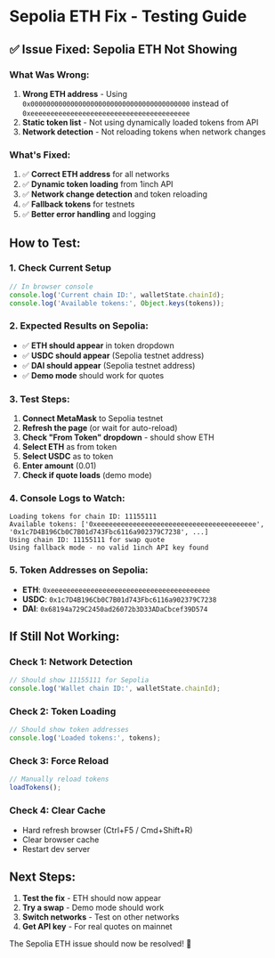 # Sepolia ETH Fix - Testing Guide

## ✅ **Issue Fixed: Sepolia ETH Not Showing**

### **What Was Wrong:**
1. **Wrong ETH address** - Using `0x0000000000000000000000000000000000000000` instead of `0xeeeeeeeeeeeeeeeeeeeeeeeeeeeeeeeeeeeeeeee`
2. **Static token list** - Not using dynamically loaded tokens from API
3. **Network detection** - Not reloading tokens when network changes

### **What's Fixed:**
1. ✅ **Correct ETH address** for all networks
2. ✅ **Dynamic token loading** from 1inch API
3. ✅ **Network change detection** and token reloading
4. ✅ **Fallback tokens** for testnets
5. ✅ **Better error handling** and logging

## **How to Test:**

### **1. Check Current Setup**
```javascript
// In browser console
console.log('Current chain ID:', walletState.chainId);
console.log('Available tokens:', Object.keys(tokens));
```

### **2. Expected Results on Sepolia:**
- ✅ **ETH should appear** in token dropdown
- ✅ **USDC should appear** (Sepolia testnet address)
- ✅ **DAI should appear** (Sepolia testnet address)
- ✅ **Demo mode** should work for quotes

### **3. Test Steps:**
1. **Connect MetaMask** to Sepolia testnet
2. **Refresh the page** (or wait for auto-reload)
3. **Check "From Token" dropdown** - should show ETH
4. **Select ETH** as from token
5. **Select USDC** as to token
6. **Enter amount** (0.01)
7. **Check if quote loads** (demo mode)

### **4. Console Logs to Watch:**
```
Loading tokens for chain ID: 11155111
Available tokens: ['0xeeeeeeeeeeeeeeeeeeeeeeeeeeeeeeeeeeeeeeee', '0x1c7D4B196Cb0C7B01d743Fbc6116a902379C7238', ...]
Using chain ID: 11155111 for swap quote
Using fallback mode - no valid 1inch API key found
```

### **5. Token Addresses on Sepolia:**
- **ETH**: `0xeeeeeeeeeeeeeeeeeeeeeeeeeeeeeeeeeeeeeeee`
- **USDC**: `0x1c7D4B196Cb0C7B01d743Fbc6116a902379C7238`
- **DAI**: `0x68194a729C2450ad26072b3D33ADaCbcef39D574`

## **If Still Not Working:**

### **Check 1: Network Detection**
```javascript
// Should show 11155111 for Sepolia
console.log('Wallet chain ID:', walletState.chainId);
```

### **Check 2: Token Loading**
```javascript
// Should show token addresses
console.log('Loaded tokens:', tokens);
```

### **Check 3: Force Reload**
```javascript
// Manually reload tokens
loadTokens();
```

### **Check 4: Clear Cache**
- Hard refresh browser (Ctrl+F5 / Cmd+Shift+R)
- Clear browser cache
- Restart dev server

## **Next Steps:**
1. **Test the fix** - ETH should now appear
2. **Try a swap** - Demo mode should work
3. **Switch networks** - Test on other networks
4. **Get API key** - For real quotes on mainnet

The Sepolia ETH issue should now be resolved! 🚀 